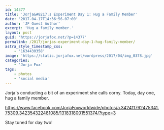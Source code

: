 ```yaml
---
id: 14377
title: 'Jorja&#8217;s Experiment Day 1: Hug a Family Member'
date: '2017-04-17T14:36:56-07:00'
author: 'JF Guest Author'
excerpt: 'Hug a family member.'
layout: post
guid: 'https://jorjafox.net/?p=14377'
permalink: /2017/jorjas-experiment-day-1-hug-family-member/
astra_style_timestamp_css:
    - '1634430358'
image: 'https://static.jorjafox.net/wordpress/2017/04/img_0378.jpg'
categories:
    - 'Jorja Fox'
tags:
    - photos
    - 'social media'
---
```


Jorja's conducting a bit of an experiment she calls corny. Today, day one, hug a family member.

https://www.facebook.com/JorjaFoxworldwide/photos/a.342411762475341.75309.342354322481085/1318318001551374/?type=3

Stay tuned for day two!